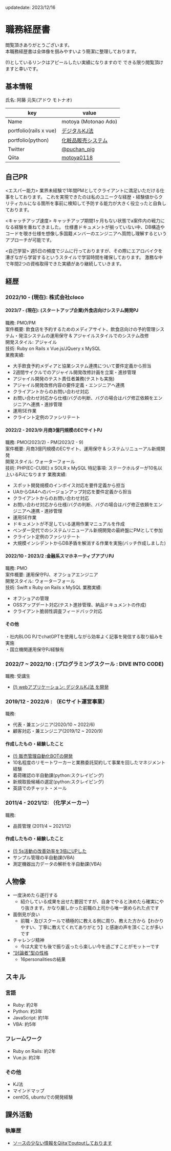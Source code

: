 updatedate: 2023/12/16

# 職務経歴書
閲覧頂きありがとうございます。  
本職務経歴書は全体像を掴みやすいよう簡潔に整理しております。

(!)としているリンクはアピールしたい実績になりますので
できる限り閲覧頂けますと幸いです。

## 基本情報

氏名: 阿藤 元矢(アドウ モトナオ)

|key|value|
|---|-----|
|Name|motoya (Motonao Ado)|
|portfolio(rails x vue)|[デジタルKJ法](https://qiita.com/motoya0118/items/efbaf8cf2a84f2076b6a)|
|portfolio(python)|[化粧品販売システム](https://qiita.com/motoya0118/items/e264c837035ea6c59193)|
|Twitter|[@puchan_pig](https://twitter.com/puchan_pig)|
|Qiita|[motoya0118](https://qiita.com/motoya0118)|

## 自己PR
<エスパー能力>
業界未経験で1年間PMとしてクライアントに満足いただける仕事をしております。
これを実現できたのは私のユニークな経歴・経験値からクリティカルになる箇所を事前に検知して予防する能力が大きく役立ったと自負しております。

<キャッチアップ速度>
キャッチアップ期間1ヶ月もない状態でa案件内の戦力になる経験を重ねてきました。
仕様書ドキュメントが揃っていない中、DB構造やコードを覗き仕様を想像し多国籍メンバーのエンジニアへ質問し理解するというアプローチが可能です。

<自己学習>
週5日の頻度でジムに行っておりますが、その際にエアロバイクを漕ぎながら学習するというスタイルで学習時間を確保しております。
激務な中で年間2つの資格取得できた実績があり継続していきます。

## 経歴

### 2022/10 - (現在): 株式会社cloco
#### 2023/7 - (現在): (スタートアップ企業)外食店向けシステム開発PJ
職務: PMO/PM<br>
案件概要: 飲食店を予約するためのメディアサイト、飲食店向けの予約管理システム・発注システムの運用保守 & アジャイルスタイルでのシステム改修<br>
開発スタイル: アジャイル<br>
技術: Ruby on Rails x Vue.js/JQuery x MySQL<br>
業務実績:
- 大手飲食予約メディアと協業システム連携について要件定義から担当
- 2週間サイクルでのアジャイル開発改修計画を立案・進捗管理
- アジャイル開発のテスト責任者兼務(テストも実施)
- アジャイル開発改修内容の要件定義・エンジニアへ連携
- クライアントからのお問い合わせ対応
- お問い合わせ対応から仕様/バグの判断、バグの場合はバグ修正依頼をエンジニアへ連携・進捗管理
- 運用SE作業
- クライント定例のファシリテート

#### 2022/2 - 2023/9:月商3億円規模のECサイトPJ
職務: PMO(2023/2) - PM(2023/2 - 9) <br>
案件概要: 月商3億円規模のECサイト、運用保守 & システムリニューアル新規開発<br>
開発スタイル: ウォーターフォール<br>
技術: PHP(EC-CUBE) x SOLR x MySQL
特記事項: ステークホルダーが10名以上いるPJになります
業務実績:
- スポット開発規模のインボイス対応を要件定義から担当
- UAからGA4へのバージョンアップ対応を要件定義から担当
- クライアントからのお問い合わせ対応
- お問い合わせ対応から仕様/バグの判断、バグの場合はバグ修正依頼をエンジニアへ連携・進捗管理
- 運用SE作業
- ドキュメントが不足している運用作業マニュアルを作成
- ベンダー交代でのシステムリニューアル新規開発の最終盤にPMとして参加
- クライント定例のファシリテート
- 大規模インシデントからDB矛盾を解消する作業を実施(バッチ作成しました)

#### 2022/10 - 2023/2 :金融系スマホネーティブアプリPJ
職務: PMO<br>
案件概要: 運用保守PJ、オフショアエンジニア<br>
開発スタイル: ウォーターフォール<br>
技術: Swift x Ruby on Rails x MySQL
業務実績:
- オフショアの管理
- OSSアップデート対応(テスト進捗管理、納品ドキュメントの作成)
- クライアント脆弱性調査フィードバック対応

#### その他
・社内BLOG PJでchatGPTを使用しながら効率よく記事を発信する取り組みを実施<br>
・国立機関運用保守PJ経験有

### 2022/7 ~ 2022/10 : (プログラミングスクール : DIVE INTO CODE)
職務: 受講生

- [(!) webアプリケーション: デジタルKJ法 を開発](https://kj-method.link/)

### 2019/12 - 2022/6 : （ECサイト運営事業）

職務: 
- 代表・兼エンジニア(2020/10 ~ 2022/6)
- 顧客対応・兼エンジニア(2019/12 ~ 2020/9)

#### 作成したもの・経験したこと

- [(!) 販売管理自動化BOTの開発]([https://qiita.com/motoya0118/items/efbaf8cf2a84f2076b6a])
- 10名程度のリモートワーカーと業務委託契約して事業を回したマネジメント経験
- 着荷確認の半自動課(python:スクレイピング)
- 新規取扱候補の選定(python:スクレイピング)
- 英語でのチャット・メール

### 2011/4 - 2021/12: （化学メーカー）

職務: 
- 品質管理 (2011/4 ~ 2021/12)

#### 作成したもの・経験したこと

- [(!) 5s活動の改善効率を3倍にUPした](https://motoya-portfolio.com/5s/)
- サンプル管理の半自動課(VBA)
- 測定機器出力データの解析を半自動課(VBA)

## 人物像
- 一度決めたら遂行する
  - 紹介している成果を出せた要因ですが、自身でやると決めたら確実にやり抜きます。かなり厳しかった前職の上司から唯一褒められた点です
- 面倒見が良い
  - 前職・及びスクールで積極的に教える側に周り、教えた方から【わかりやすい、丁寧に教えてくれてありがとう】と感謝の声を頂くことが多いです
- チャレンジ精神
  - 今は大変でも後で振り返ったら楽しい今を過ごすことがモットーです
- [“討論者”型の性格](https://www.16personalities.com/ja/entp%E5%9E%8B%E3%81%AE%E6%80%A7%E6%A0%BC)
  - 16personalitiesの結果
## スキル
### 言語
- Ruby: 約2年
- Python: 約3年
- JavaScript: 約1年
- VBA: 約5年

### フレームワーク

- Ruby on Rails: 約2年
- Vue.js: 約2年

### その他

- KJ法
- マインドマップ
- centOS, ubuntuでの開発経験

## 課外活動

### 執筆歴
* [ソースの少ない情報をQiitaでoutputしております](https://qiita.com/motoya0118)
